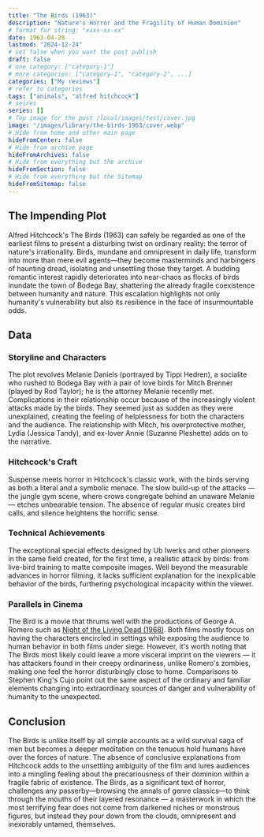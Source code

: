 ```yaml
---
title: "The Birds (1963)"
description: "Nature's Horror and the Fragility of Human Dominion"
# format for string: "xxxx-xx-xx"
date: 1963-04-28
lastmod: "2024-12-24"
# set false when you want the post publish
draft: false
# one category: ["category-1"]
# more categories: ["category-1", "category-2", ...]
categories: ["My reviews"]
# refer to categories
tags: ["animals", "alfred hitchcock"]
# seires
series: []
# Top image for the post /local/images/test/cover.jpg
image: "/images/library/the-birds-1963/cover.webp"
# Hide from home and other main page
hideFromCenter: false
# Hide from archive page
hideFromArchives: false
# Hide from everything but the archive
hideFromSection: false
# Hide from everything but the Sitemap
hideFromSitemap: false
---
```

## The Impending Plot

Alfred Hitchcock's The Birds (1963) can safely be regarded as one of the earliest films to present a disturbing twist on ordinary reality: the terror of nature's irrationality. Birds, mundane and omnipresent in daily life, transform into more than mere evil agents—they become masterminds and harbingers of haunting dread, isolating and unsettling those they target. A budding romantic interest rapidly deteriorates into near-chaos as flocks of birds inundate the town of Bodega Bay, shattering the already fragile coexistence between humanity and nature. This escalation highlights not only humanity's vulnerability but also its resilience in the face of insurmountable odds.

## Data

### Storyline and Characters

The plot revolves Melanie Daniels (portrayed by Tippi Hedren), a socialite who rushed to Bodega Bay with a pair of love birds for Mitch Brenner (played by Rod Taylor); he is the attorney Melanie recently met. Complications in their relationship occur because of the increasingly violent attacks made by the birds. They seemed just as sudden as they were unexplained, creating the feeling of helplessness for both the characters and the audience. The relationship with Mitch, his overprotective mother, Lydia (Jessica Tandy), and ex-lover Annie (Suzanne Pleshette) adds on to the narrative.

### Hitchcock's Craft

Suspense meets horror in Hitchcock's classic work, with the birds serving as both a literal and a symbolic menace. The slow build-up of the attacks — the jungle gym scene, where crows congregate behind an unaware Melanie — etches unbearable tension. The absence of regular music creates bird calls, and silence heightens the horrific sense.

### Technical Achievements

The exceptional special effects designed by Ub Iwerks and other pioneers in the same field created, for the first time, a realistic attack by birds: from live-bird training to matte composite images. Well beyond the measurable advances in horror filming, it lacks sufficient explanation for the inexplicable behavior of the birds, furthering psychological incapacity within the viewer.

### Parallels in Cinema

The Bird is a movie that thrums well with the productions of George A. Romero such as <a href="/library/night-of-the-living-dead-1968/" target="_blank">Night of the Living Dead (1968)</a>. Both films mostly focus on having the characters encircled in settings while exposing the audience to human behavior in both films under siege. However, it's worth noting that The Birds most likely could leave a more visceral imprint on the viewers — it has attackers found in their creepy ordinariness, unlike Romero's zombies, making one feel the horror disturbingly close to home. Comparisons to Stephen King's Cujo point out the same aspect of the ordinary and familiar elements changing into extraordinary sources of danger and vulnerability of humanity to the unexpected.

## Conclusion

The Birds is unlike itself by all simple accounts as a wild survival saga of men but becomes a deeper meditation on the tenuous hold humans have over the forces of nature. The absence of conclusive explanations from Hitchcock adds to the unsettling ambiguity of the film and lures audiences into a mingling feeling about the precariousness of their dominion within a fragile fabric of existence. The Birds, as a significant text of horror, challenges any passerby—browsing the annals of genre classics—to think through the mouths of their layered resonance — a masterwork in which the most terrifying fear does not come from darkened niches or monstrous figures, but instead they pour down from the clouds, omnipresent and inexorably untamed, themselves.